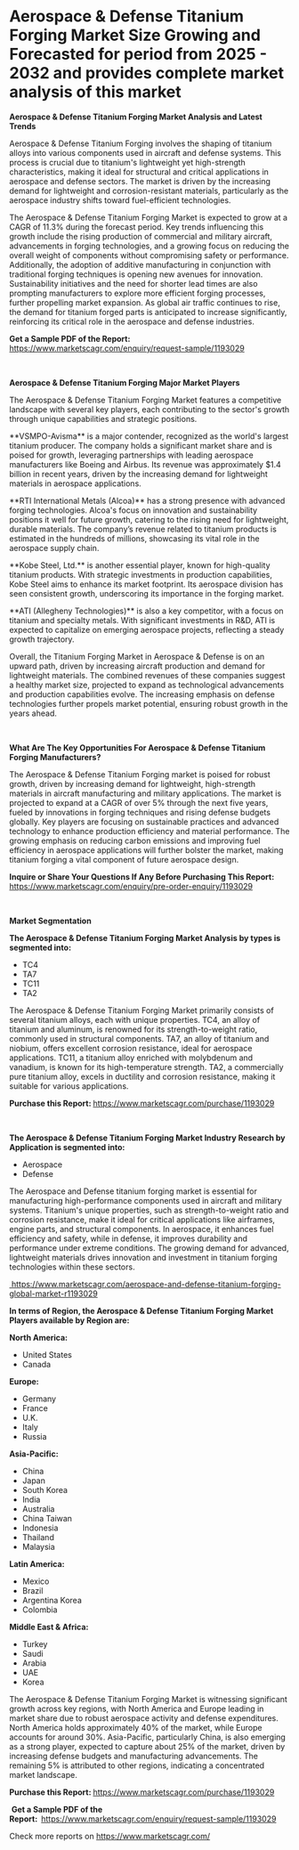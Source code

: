 <p><h1>Aerospace & Defense Titanium Forging Market Size Growing and Forecasted for period from 2025 - 2032 and provides complete market analysis of this market</h1></p><p><strong>Aerospace & Defense Titanium Forging Market Analysis and Latest Trends</strong></p>
<p><p>Aerospace & Defense Titanium Forging involves the shaping of titanium alloys into various components used in aircraft and defense systems. This process is crucial due to titanium's lightweight yet high-strength characteristics, making it ideal for structural and critical applications in aerospace and defense sectors. The market is driven by the increasing demand for lightweight and corrosion-resistant materials, particularly as the aerospace industry shifts toward fuel-efficient technologies.</p><p>The Aerospace & Defense Titanium Forging Market is expected to grow at a CAGR of 11.3% during the forecast period. Key trends influencing this growth include the rising production of commercial and military aircraft, advancements in forging technologies, and a growing focus on reducing the overall weight of components without compromising safety or performance. Additionally, the adoption of additive manufacturing in conjunction with traditional forging techniques is opening new avenues for innovation. Sustainability initiatives and the need for shorter lead times are also prompting manufacturers to explore more efficient forging processes, further propelling market expansion. As global air traffic continues to rise, the demand for titanium forged parts is anticipated to increase significantly, reinforcing its critical role in the aerospace and defense industries.</p></p>
<p><strong>Get a Sample PDF of the Report:&nbsp;</strong> <a href="https://www.marketscagr.com/enquiry/request-sample/1193029?utm_campaign=2271&utm_medium=2&utm_source=Github&utm_content=ia&utm_term=22032025&utm_id=aerospace-defense-titanium-forging">https://www.marketscagr.com/enquiry/request-sample/1193029</a></p>
<p>&nbsp;</p>
<p><strong>Aerospace & Defense Titanium Forging Major Market Players</strong></p>
<p><p>The Aerospace & Defense Titanium Forging Market features a competitive landscape with several key players, each contributing to the sector's growth through unique capabilities and strategic positions. </p><p>**VSMPO-Avisma** is a major contender, recognized as the world's largest titanium producer. The company holds a significant market share and is poised for growth, leveraging partnerships with leading aerospace manufacturers like Boeing and Airbus. Its revenue was approximately $1.4 billion in recent years, driven by the increasing demand for lightweight materials in aerospace applications.</p><p>**RTI International Metals (Alcoa)** has a strong presence with advanced forging technologies. Alcoa's focus on innovation and sustainability positions it well for future growth, catering to the rising need for lightweight, durable materials. The company’s revenue related to titanium products is estimated in the hundreds of millions, showcasing its vital role in the aerospace supply chain.</p><p>**Kobe Steel, Ltd.** is another essential player, known for high-quality titanium products. With strategic investments in production capabilities, Kobe Steel aims to enhance its market footprint. Its aerospace division has seen consistent growth, underscoring its importance in the forging market.</p><p>**ATI (Allegheny Technologies)** is also a key competitor, with a focus on titanium and specialty metals. With significant investments in R&D, ATI is expected to capitalize on emerging aerospace projects, reflecting a steady growth trajectory.</p><p>Overall, the Titanium Forging Market in Aerospace & Defense is on an upward path, driven by increasing aircraft production and demand for lightweight materials. The combined revenues of these companies suggest a healthy market size, projected to expand as technological advancements and production capabilities evolve. The increasing emphasis on defense technologies further propels market potential, ensuring robust growth in the years ahead.</p></p>
<p>&nbsp;</p>
<p><strong>What Are The Key Opportunities For Aerospace & Defense Titanium Forging Manufacturers?</strong></p>
<p><p>The Aerospace & Defense Titanium Forging market is poised for robust growth, driven by increasing demand for lightweight, high-strength materials in aircraft manufacturing and military applications. The market is projected to expand at a CAGR of over 5% through the next five years, fueled by innovations in forging techniques and rising defense budgets globally. Key players are focusing on sustainable practices and advanced technology to enhance production efficiency and material performance. The growing emphasis on reducing carbon emissions and improving fuel efficiency in aerospace applications will further bolster the market, making titanium forging a vital component of future aerospace design.</p></p>
<p><strong>Inquire or Share Your Questions If Any Before Purchasing This Report:</strong> <a href="https://www.marketscagr.com/enquiry/pre-order-enquiry/1193029?utm_campaign=2271&utm_medium=2&utm_source=Github&utm_content=ia&utm_term=22032025&utm_id=aerospace-defense-titanium-forging">https://www.marketscagr.com/enquiry/pre-order-enquiry/1193029</a></p>
<p>&nbsp;</p>
<p><strong>Market Segmentation</strong></p>
<p><strong>The Aerospace & Defense Titanium Forging Market Analysis by types is segmented into:</strong></p>
<p><ul><li>TC4</li><li>TA7</li><li>TC11</li><li>TA2</li></ul></p>
<p><p>The Aerospace & Defense Titanium Forging Market primarily consists of several titanium alloys, each with unique properties. TC4, an alloy of titanium and aluminum, is renowned for its strength-to-weight ratio, commonly used in structural components. TA7, an alloy of titanium and niobium, offers excellent corrosion resistance, ideal for aerospace applications. TC11, a titanium alloy enriched with molybdenum and vanadium, is known for its high-temperature strength. TA2, a commercially pure titanium alloy, excels in ductility and corrosion resistance, making it suitable for various applications.</p></p>
<p><strong>Purchase this Report:&nbsp;</strong><a href="https://www.marketscagr.com/purchase/1193029?utm_campaign=2271&utm_medium=2&utm_source=Github&utm_content=ia&utm_term=22032025&utm_id=aerospace-defense-titanium-forging">https://www.marketscagr.com/purchase/1193029</a></p>
<p>&nbsp;</p>
<p><strong>The Aerospace & Defense Titanium Forging Market Industry Research by Application is segmented into:</strong></p>
<p><ul><li>Aerospace</li><li>Defense</li></ul></p>
<p><p>The Aerospace and Defense titanium forging market is essential for manufacturing high-performance components used in aircraft and military systems. Titanium's unique properties, such as strength-to-weight ratio and corrosion resistance, make it ideal for critical applications like airframes, engine parts, and structural components. In aerospace, it enhances fuel efficiency and safety, while in defense, it improves durability and performance under extreme conditions. The growing demand for advanced, lightweight materials drives innovation and investment in titanium forging technologies within these sectors.</p></p>
<p><a href="https://www.marketscagr.com/aerospace-and-defense-titanium-forging-global-market-r1193029?utm_campaign=2271&utm_medium=2&utm_source=Github&utm_content=ia&utm_term=22032025&utm_id=aerospace-defense-titanium-forging">&nbsp;https://www.marketscagr.com/aerospace-and-defense-titanium-forging-global-market-r1193029</a></p>
<p><strong>In terms of Region, the Aerospace & Defense Titanium Forging Market Players available by Region are:</strong></p>
<p>
    <p> <strong> North America: </strong>
        <ul>
            <li>United States</li>
            <li>Canada</li>
        </ul>
        </p> 
    <p> <strong> Europe: </strong>
        <ul>
            <li>Germany</li>
            <li>France</li>
            <li>U.K.</li>
            <li>Italy</li>
            <li>Russia</li>
        </ul>
        </p> 
    <p> <strong> Asia-Pacific: </strong>
        <ul>
            <li>China</li>
            <li>Japan</li>
            <li>South Korea</li>
            <li>India</li>
            <li>Australia</li>
            <li>China Taiwan</li>
            <li>Indonesia</li>
            <li>Thailand</li>
            <li>Malaysia</li>
        </ul>
        </p> 
    <p> <strong> Latin America: </strong>
        <ul>
            <li>Mexico</li>
            <li>Brazil</li>
            <li>Argentina Korea</li>
            <li>Colombia</li>
        </ul>
        </p> 
    <p> <strong> Middle East & Africa: </strong>
        <ul>
            <li>Turkey</li>
            <li>Saudi</li>
            <li>Arabia</li>
            <li>UAE</li>
            <li>Korea</li>
        </ul>
    </p>
    </p>
<p><p>The Aerospace & Defense Titanium Forging Market is witnessing significant growth across key regions, with North America and Europe leading in market share due to robust aerospace activity and defense expenditures. North America holds approximately 40% of the market, while Europe accounts for around 30%. Asia-Pacific, particularly China, is also emerging as a strong player, expected to capture about 25% of the market, driven by increasing defense budgets and manufacturing advancements. The remaining 5% is attributed to other regions, indicating a concentrated market landscape.</p></p>
<p><strong>Purchase this Report: </strong><a href="https://www.marketscagr.com/purchase/1193029?utm_campaign=2271&utm_medium=2&utm_source=Github&utm_content=ia&utm_term=22032025&utm_id=aerospace-defense-titanium-forging">https://www.marketscagr.com/purchase/1193029</a></p>
<p>&nbsp;<strong>Get a Sample PDF of the Report:&nbsp;&nbsp;</strong><a href="https://www.marketscagr.com/enquiry/request-sample/1193029?utm_campaign=2271&utm_medium=2&utm_source=Github&utm_content=ia&utm_term=22032025&utm_id=aerospace-defense-titanium-forging">https://www.marketscagr.com/enquiry/request-sample/1193029</a></p>
<p><strong></strong></p>
<p>Check more reports on <a href="https://www.marketscagr.com/?utm_campaign=2271&utm_medium=2&utm_source=Github&utm_content=ia&utm_term=22032025&utm_id=aerospace-defense-titanium-forging">https://www.marketscagr.com/</a></p>